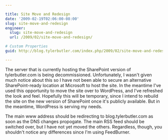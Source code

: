 ```yaml
---

title: Site Move and Redesign
date: '2009-02-19T02:06:00-08:00'
slug: site-move-and-redesign
engineer:
  slug: site-move-and-redesign
  url: /2009/02/site-move-and-redesign/

# Custom Properties
guid: http://blog.tylerbutler.com/index.php/2009/02/site-move-and-redesign/

---
```


The server that is currently hosting the SharePoint version of tylerbutler.com
is being decommissioned. Unfortunately, I wasn't given much notice about this
so I have not been able to secure an alternative SharePoint-ready location at
Microsoft to host the site. In the meantime I've used this opportunity to move
the site over to WordPress, and I've refreshed the look and feel. Hopefully
this will be temporary, since I intend to rebuild the site on the new version
of SharePoint once it's publicly available. But in the meantime, WordPress is
serving my needs.

The main www address should be redirecting to blog.tylerbutler.com as soon as
the DNS changes propogate. The main RSS feed should be switched over, but I
have not yet moved the others. Regardless, though, you shouldn't notice any
differences since I'm using FeedBurner.

